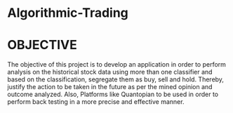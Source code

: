 # Algorithmic-Trading

# OBJECTIVE

The objective of this project is to develop an application in order to perform analysis on the historical stock data using more than one classifier and based on the classification, segregate them as buy, sell and hold. Thereby, justify the action to be taken in the future as per the mined opinion and outcome analyzed.
Also, Platforms like Quantopian to be used in order to perform back testing in a more precise and effective manner.

